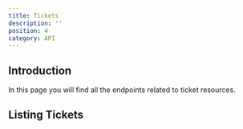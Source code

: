 ```yaml
---
title: Tickets
description: ''
position: 4
category: API
---
```


## Introduction 
In this page you will find all the endpoints related to ticket resources. 

## Listing Tickets
   
